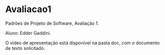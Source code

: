 # Avaliacao1
Padrões de Projeto de Software, Avaliação 1.

Aluno: Edder Gaddini. 

O video de apresentação está disponível na pasta doc, com o documento de texto solicitado.
